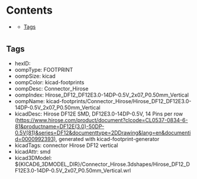 



Contents
========

* [](#)
	* [Tags](#tags)

# 

## Tags

- hexID: 
- oompType: FOOTPRINT
- oompSize: kicad
- oompColor: kicad-footprints
- oompDesc: Connector_Hirose
- oompIndex: Hirose_DF12_DF12E3.0-14DP-0.5V_2x07_P0.50mm_Vertical
- oompName: kicad-footprints/Connector_Hirose/Hirose_DF12_DF12E3.0-14DP-0.5V_2x07_P0.50mm_Vertical
- kicadDesc: Hirose DF12E SMD, DF12E3.0-14DP-0.5V, 14 Pins per row (https://www.hirose.com/product/document?clcode=CL0537-0834-6-81&productname=DF12E(3.0)-50DP-0.5V(81)&series=DF12&documenttype=2DDrawing&lang=en&documentid=0000992393), generated with kicad-footprint-generator
- kicadTags: connector Hirose DF12 vertical
- kicadAttr: smd
- kicad3DModel: ${KICAD6_3DMODEL_DIR}/Connector_Hirose.3dshapes/Hirose_DF12_DF12E3.0-14DP-0.5V_2x07_P0.50mm_Vertical.wrl
